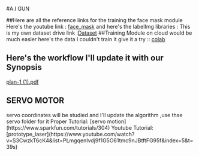 #A.I GUN

##Here are all the reference links for the training the face mask module 
Here's the youtube link : [face_mask](https://www.youtube.com/watch?v=IOI0o3Cxv9Q&t=2892s)
and here's the labelImg libraries :
<span style="blue"> This is my own dataset drive link :[Dataset](https://drive.google.com/file/d/1xLWpKyu4luFNvhLEyu_9Q2ovYJj29doy/view?usp=drive_link )
</span>
##Training Module on cloud would be much easier here's the data I couldn't train it give it a try ::
<span style="red">
[colab](https://colab.research.google.com/github/deepme987/Tensorflow-Object-Detection/blob/master/Object_Detection_Face_Mask_Detection.ipynb#scrollTo=V8V1RRQBN6kv)
</span>
## Here's the workflow I'll update it with our Synopsis 
[plan-1 (1).pdf](https://github.com/Grandlobster/A.i_Gun/files/14457968/plan-1.1.pdf)
## SERVO MOTOR 
<span style="green">
  servo coordinates will be studied and I'll update the algorithm ,use thse servo folder for it 
</span>
Proper Tutorial:
[servo motion](https://www.sparkfun.com/tutorials/304)
Youtube Tutorial:
[prototype_laser](https://www.youtube.com/watch?v=S3CwzkT6cK4&list=PLmgqenIvdj9f1G5O61tmc9nJBtftFG95f&index=5&t=39s)

